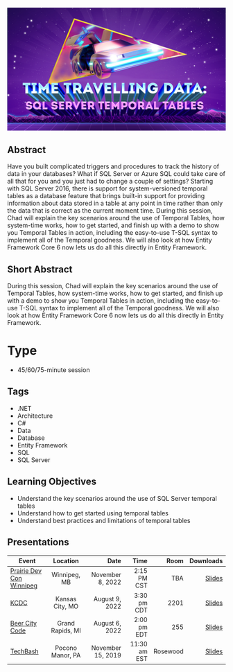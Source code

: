 ![Time Travelling Data: SQL Server Temporal Tables](Thumbnail.jpg)

## Abstract
Have you built complicated triggers and procedures to track the history of data in your databases? What if SQL Server or Azure SQL could take care of all that for you and you just had to change a couple of settings? Starting with SQL Server 2016, there is support for system-versioned temporal tables as a database feature that brings built-in support for providing information about data stored in a table at any point in time rather than only the data that is correct as the current moment time. During this session, Chad will explain the key scenarios around the use of Temporal Tables, how system-time works, how to get started, and finish up with a demo to show you Temporal Tables in action, including the easy-to-use T-SQL syntax to implement all of the Temporal goodness. We will also look at how Entity Framework Core 6 now lets us do all this directly in Entity Framework.

## Short Abstract
During this session, Chad will explain the key scenarios around the use of Temporal Tables, how system-time works, how to get started, and finish up with a demo to show you Temporal Tables in action, including the easy-to-use T-SQL syntax to implement all of the Temporal goodness. We will also look at how Entity Framework Core 6 now lets us do all this directly in Entity Framework.

# Type
* 45/60/75-minute session

## Tags
* .NET
* Architecture
* C#
* Data
* Database
* Entity Framework
* SQL
* SQL Server

## Learning Objectives
* Understand the key scenarios around the use of SQL Server temporal tables
* Understand how to get started using temporal tables
* Understand best practices and limitations of temporal tables

## Presentations

| Event | Location | Date | Time | Room | Downloads |
|-------|:--------:|-----:|-----:|-----:|----------:|
| [Prairie Dev Con Winnipeg](https://www.prairiedevcon.com/winnipeg.html) | Winnipeg, MB | November 8, 2022 | 2:15 PM CST | TBA | [Slides](Presentations/TimeTravellingData_PDCWinnipeg.pdf) |
| [KCDC](https://www.kcdc.info/agenda) | Kansas City, MO | August 9, 2022 | 3:30 pm CDT | 2201 | [Slides](Presentations/TimeTravellingData_KCDC2022.pdf) | 
| [Beer City Code](https://www.beercitycode.com/) | Grand Rapids, MI | August 6, 2022 | 2:00 pm EDT | 255 | [Slides](Presentations/TimeTravellingData_BeerCityCode2022.pdf) | 
| [TechBash](https://techbash.com/2019-schedule) | Pocono Manor, PA | November 15, 2019 | 11:30 am EST | Rosewood | [Slides](Presentations/TimeTravelingTables-TechBash2019.pdf) | 
